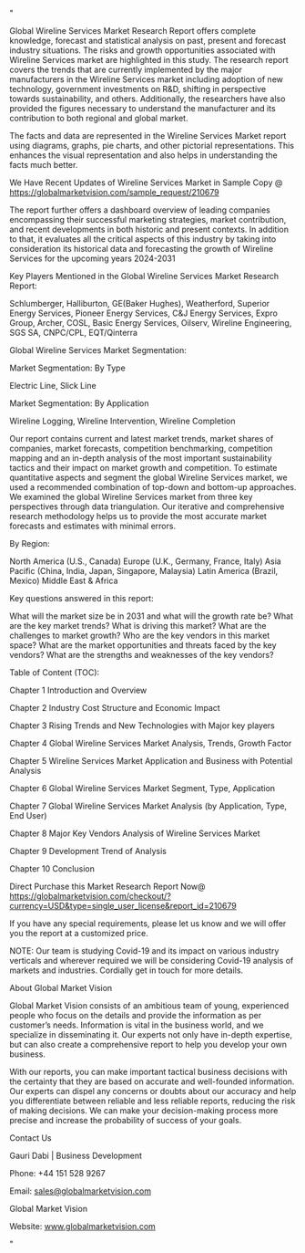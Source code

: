 "

Global Wireline Services Market Research Report offers complete knowledge, forecast and statistical analysis on past, present and forecast industry situations. The risks and growth opportunities associated with Wireline Services market are highlighted in this study. The research report covers the trends that are currently implemented by the major manufacturers in the Wireline Services market including adoption of new technology, government investments on R&D, shifting in perspective towards sustainability, and others. Additionally, the researchers have also provided the figures necessary to understand the manufacturer and its contribution to both regional and global market.

The facts and data are represented in the Wireline Services Market report using diagrams, graphs, pie charts, and other pictorial representations. This enhances the visual representation and also helps in understanding the facts much better.

We Have Recent Updates of Wireline Services Market in Sample Copy @ https://globalmarketvision.com/sample_request/210679

The report further offers a dashboard overview of leading companies encompassing their successful marketing strategies, market contribution, and recent developments in both historic and present contexts. In addition to that, it evaluates all the critical aspects of this industry by taking into consideration its historical data and forecasting the growth of Wireline Services for the upcoming years 2024-2031

Key Players Mentioned in the Global Wireline Services Market Research Report:

Schlumberger, Halliburton, GE(Baker Hughes), Weatherford, Superior Energy Services, Pioneer Energy Services, C&J Energy Services, Expro Group, Archer, COSL, Basic Energy Services, Oilserv, Wireline Engineering, SGS SA, CNPC/CPL, EQT/Qinterra

Global Wireline Services Market Segmentation:

Market Segmentation: By Type

Electric Line, Slick Line

Market Segmentation: By Application

Wireline Logging, Wireline Intervention, Wireline Completion

Our report contains current and latest market trends, market shares of companies, market forecasts, competition benchmarking, competition mapping and an in-depth analysis of the most important sustainability tactics and their impact on market growth and competition. To estimate quantitative aspects and segment the global Wireline Services market, we used a recommended combination of top-down and bottom-up approaches. We examined the global Wireline Services market from three key perspectives through data triangulation. Our iterative and comprehensive research methodology helps us to provide the most accurate market forecasts and estimates with minimal errors.

By Region:

North America (U.S., Canada)
Europe (U.K., Germany, France, Italy)
Asia Pacific (China, India, Japan, Singapore, Malaysia)
Latin America (Brazil, Mexico)
Middle East & Africa

Key questions answered in this report:

What will the market size be in 2031 and what will the growth rate be?
What are the key market trends?
What is driving this market?
What are the challenges to market growth?
Who are the key vendors in this market space?
What are the market opportunities and threats faced by the key vendors?
What are the strengths and weaknesses of the key vendors?

Table of Content (TOC):

Chapter 1 Introduction and Overview

Chapter 2 Industry Cost Structure and Economic Impact

Chapter 3 Rising Trends and New Technologies with Major key players

Chapter 4 Global Wireline Services Market Analysis, Trends, Growth Factor

Chapter 5 Wireline Services Market Application and Business with Potential Analysis

Chapter 6 Global Wireline Services Market Segment, Type, Application

Chapter 7 Global Wireline Services Market Analysis (by Application, Type, End User)

Chapter 8 Major Key Vendors Analysis of Wireline Services Market

Chapter 9 Development Trend of Analysis

Chapter 10 Conclusion

Direct Purchase this Market Research Report Now@ https://globalmarketvision.com/checkout/?currency=USD&type=single_user_license&report_id=210679

If you have any special requirements, please let us know and we will offer you the report at a customized price.

NOTE: Our team is studying Covid-19 and its impact on various industry verticals and wherever required we will be considering Covid-19 analysis of markets and industries. Cordially get in touch for more details.

About Global Market Vision

Global Market Vision consists of an ambitious team of young, experienced people who focus on the details and provide the information as per customer’s needs. Information is vital in the business world, and we specialize in disseminating it. Our experts not only have in-depth expertise, but can also create a comprehensive report to help you develop your own business.

With our reports, you can make important tactical business decisions with the certainty that they are based on accurate and well-founded information. Our experts can dispel any concerns or doubts about our accuracy and help you differentiate between reliable and less reliable reports, reducing the risk of making decisions. We can make your decision-making process more precise and increase the probability of success of your goals.

Contact Us

Gauri Dabi | Business Development

Phone: +44 151 528 9267

Email: sales@globalmarketvision.com

Global Market Vision

Website: www.globalmarketvision.com

"
